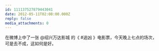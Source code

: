 ```yaml
---
id: 111137527879443041
date: 2012-05-11T02:08:00.000Z
reply: false
media_attachments: 0
---
```


在微博上中了一张 @绍兴万达影城 的《 #追凶 》电影票，今天晚上七点的场次，可是去不成，这如何是好。 ​​​​

